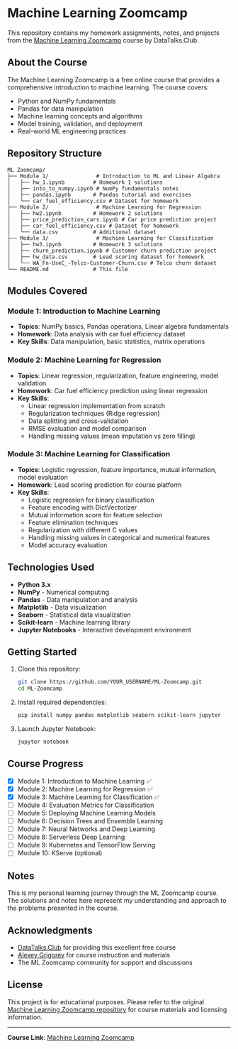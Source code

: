 # Machine Learning Zoomcamp

This repository contains my homework assignments, notes, and projects from the [Machine Learning Zoomcamp](https://github.com/DataTalksClub/machine-learning-zoomcamp) course by DataTalks.Club.

## About the Course

The Machine Learning Zoomcamp is a free online course that provides a comprehensive introduction to machine learning. The course covers:

- Python and NumPy fundamentals
- Pandas for data manipulation
- Machine learning concepts and algorithms
- Model training, validation, and deployment
- Real-world ML engineering practices

## Repository Structure

```
ML Zoomcamp/
├── Module 1/               # Introduction to ML and Linear Algebra
│   ├── hw_1.ipynb         # Homework 1 solutions
│   ├── into_to_numpy.ipynb # NumPy fundamentals notes
│   ├── pandas.ipynb       # Pandas tutorial and exercises
│   └── car_fuel_efficiency.csv # Dataset for homework
├── Module 2/               # Machine Learning for Regression
│   ├── hw2.ipynb          # Homework 2 solutions
│   ├── price_prediction_cars.ipynb # Car price prediction project
│   ├── car_fuel_efficiency.csv # Dataset for homework
│   └── data.csv           # Additional dataset
├── Module 3/               # Machine Learning for Classification
│   ├── hw3.ipynb          # Homework 3 solutions
│   ├── churn_prediction.ipynb # Customer churn prediction project
│   ├── hw_data.csv        # Lead scoring dataset for homework
│   └── WA_Fn-UseC_-Telco-Customer-Churn.csv # Telco churn dataset
└── README.md              # This file
```

## Modules Covered

### Module 1: Introduction to Machine Learning
- **Topics**: NumPy basics, Pandas operations, Linear algebra fundamentals
- **Homework**: Data analysis with car fuel efficiency dataset
- **Key Skills**: Data manipulation, basic statistics, matrix operations

### Module 2: Machine Learning for Regression
- **Topics**: Linear regression, regularization, feature engineering, model validation
- **Homework**: Car fuel efficiency prediction using linear regression
- **Key Skills**: 
  - Linear regression implementation from scratch
  - Regularization techniques (Ridge regression)
  - Data splitting and cross-validation
  - RMSE evaluation and model comparison
  - Handling missing values (mean imputation vs zero filling)

### Module 3: Machine Learning for Classification
- **Topics**: Logistic regression, feature importance, mutual information, model evaluation
- **Homework**: Lead scoring prediction for course platform
- **Key Skills**:
  - Logistic regression for binary classification
  - Feature encoding with DictVectorizer
  - Mutual information score for feature selection
  - Feature elimination techniques
  - Regularization with different C values
  - Handling missing values in categorical and numerical features
  - Model accuracy evaluation

## Technologies Used

- **Python 3.x**
- **NumPy** - Numerical computing
- **Pandas** - Data manipulation and analysis
- **Matplotlib** - Data visualization
- **Seaborn** - Statistical data visualization
- **Scikit-learn** - Machine learning library
- **Jupyter Notebooks** - Interactive development environment

## Getting Started

1. Clone this repository:
   ```bash
   git clone https://github.com/YOUR_USERNAME/ML-Zoomcamp.git
   cd ML-Zoomcamp
   ```

2. Install required dependencies:
   ```bash
   pip install numpy pandas matplotlib seaborn scikit-learn jupyter
   ```

3. Launch Jupyter Notebook:
   ```bash
   jupyter notebook
   ```

## Course Progress

- [x] Module 1: Introduction to Machine Learning ✅
- [x] Module 2: Machine Learning for Regression ✅
- [x] Module 3: Machine Learning for Classification ✅
- [ ] Module 4: Evaluation Metrics for Classification
- [ ] Module 5: Deploying Machine Learning Models
- [ ] Module 6: Decision Trees and Ensemble Learning
- [ ] Module 7: Neural Networks and Deep Learning
- [ ] Module 8: Serverless Deep Learning
- [ ] Module 9: Kubernetes and TensorFlow Serving
- [ ] Module 10: KServe (optional)

## Notes

This is my personal learning journey through the ML Zoomcamp course. The solutions and notes here represent my understanding and approach to the problems presented in the course.

## Acknowledgments

- [DataTalks.Club](https://datatalks.club/) for providing this excellent free course
- [Alexey Grigorev](https://github.com/alexeygrigorev) for course instruction and materials
- The ML Zoomcamp community for support and discussions

## License

This project is for educational purposes. Please refer to the original [Machine Learning Zoomcamp repository](https://github.com/DataTalksClub/machine-learning-zoomcamp) for course materials and licensing information.

---

**Course Link**: [Machine Learning Zoomcamp](https://github.com/DataTalksClub/machine-learning-zoomcamp/blob/master/)